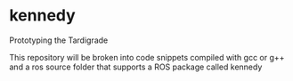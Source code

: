 # kennedy
Prototyping the Tardigrade

This repository will be broken into code snippets compiled with gcc or g++
and a ros source folder that supports a ROS package called kennedy 
